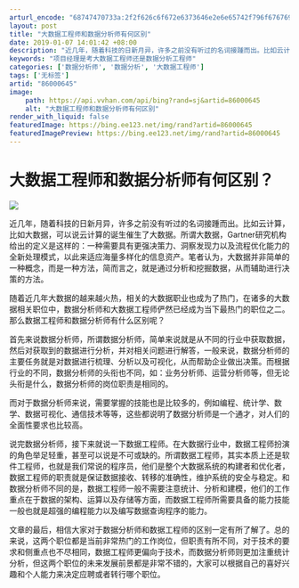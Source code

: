 ```yaml
---
arturl_encode: "68747470733a:2f2f626c6f672e6373646e2e6e65742f796f67676965434441:2f61727469636c652f64657461696c732f3836303030363435"
layout: post
title: "大数据工程师和数据分析师有何区别"
date: 2019-01-07 14:01:42 +08:00
description: "近几年，随着科技的日新月异，许多之前没有听过的名词接踵而出。比如云计算，比如大数据，可以说云计算的诞"
keywords: "项目经理是考大数据工程师还是数据分析工程师"
categories: ['数据分析师', '数据分析', '大数据工程师']
tags: ['无标签']
artid: "86000645"
image:
    path: https://api.vvhan.com/api/bing?rand=sj&artid=86000645
    alt: "大数据工程师和数据分析师有何区别"
render_with_liquid: false
featuredImage: https://bing.ee123.net/img/rand?artid=86000645
featuredImagePreview: https://bing.ee123.net/img/rand?artid=86000645
---
```


# 大数据工程师和数据分析师有何区别？

![](https://i-blog.csdnimg.cn/blog_migrate/aaf5793048063def68b81f773022bde7.png)
  
近几年，随着科技的日新月异，许多之前没有听过的名词接踵而出。比如云计算，比如大数据，可以说云计算的诞生催生了大数据。所谓大数据，Gartner研究机构给出的定义是这样的：一种需要具有更强决策力、洞察发现力以及流程优化能力的全新处理模式，以此来适应海量多样化的信息资产。笔者认为，大数据并非简单的一种概念，而是一种方法，简而言之，就是通过分析和挖掘数据，从而辅助进行决策的方法。

随着近几年大数据的越来越火热，相关的大数据职业也成为了热门，在诸多的大数据相关职位中，数据分析师和大数据工程师俨然已经成为当下最热门的职位之二。那么数据工程师和数据分析师有什么区别呢？

首先来说数据分析师，所谓数据分析师，简单来说就是从不同的行业中获取数据，然后对获取到的数据进行分析，并对相关问题进行解答，一般来说，数据分析师的主要任务就是对数据进行梳理、分析以及可视化，从而帮助企业做出决策。而根据行业的不同，数据分析师的头衔也不同，如：业务分析师、运营分析师等，但无论头衔是什么，数据分析师的岗位职责是相同的。

而对于数据分析师来说，需要掌握的技能也是比较多的，例如编程、统计学、数学、数据可视化、通信技术等等，这些都说明了数据分析师是一个通才，对人们的全面性要求也比较高。

说完数据分析师，接下来就说一下数据工程师。在大数据行业中，数据工程师扮演的角色举足轻重，甚至可以说是不可或缺的。所谓数据工程师，其实本质上还是软件工程师，也就是我们常说的程序员，他们是整个大数据系统的构建者和优化者，数据工程师的职责就是保证数据接收、转移的准确性，维护系统的安全与稳定。和数据分析师不同的是，数据工程师一般不需要注意统计、分析和建模，他们的工作重点在于数据的架构、运算以及存储等方面，而数据工程师所需要具备的能力技能一般也就是超强的编程能力以及编写数据查询程序的能力。

文章的最后，相信大家对于数据分析师和数据工程师的区别一定有所了解了。总的来说，这两个职位都是当前非常热门的工作岗位，但职责有所不同，对于技术的要求和侧重点也不尽相同，数据工程师更偏向于技术，而数据分析师则更加注重统计分析，但这两个职位的未来发展前景都是非常不错的，大家可以根据自己的喜好兴趣和个人能力来决定应聘或者转行哪个职位。